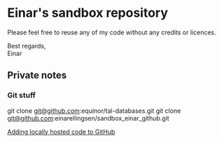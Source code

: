 # Einar's sandbox repository
Please feel free to reuse any of my code without any credits or licences.

Best regards,  
Einar

## Private notes
### Git stuff
git clone git@github.com:equinor/tal-databases.git
git clone git@github.com:einarellingsen/sandbox_einar_github.git

[Adding locally hosted code to GitHub](https://docs.github.com/en/get-started/importing-your-projects-to-github/importing-source-code-to-github/adding-locally-hosted-code-to-github)
